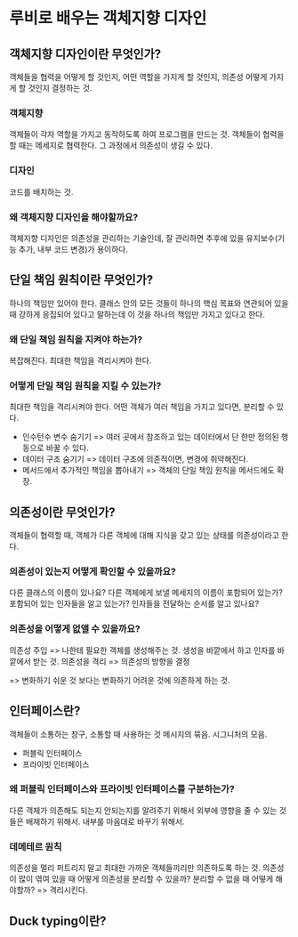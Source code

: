 # 루비로 배우는 객체지향 디자인

## 객체지향 디자인이란 무엇인가?

객체들을 협력을 어떻게 할 것인지, 어떤 역할을 가지게 할 것인지, 의존성 어떻게 가지게 할 것인지 결정하는 것.

### 객체지향

객체들이 각자 역할을 가지고 동작하도록 하여 프로그램을 만드는 것.
객체들이 협력을 할 때는 메세지로 협력한다. 그 과정에서 의존성이 생길 수 있다.

### 디자인

코드를 배치하는 것.

### 왜 객체지향 디자인을 해야할까요?

객체지향 디자인은 의존성을 관리하는 기술인데, 잘 관리하면 추후에 있을 유지보수(기능 추가, 내부 코드 변경)가 용이하다.

## 단일 책임 원칙이란 무엇인가?

하나의 책임만 있어야 한다. 클래스 안의 모든 것들이 하나의 핵심 목표와 연관되어 있을 때 강하게 응집되어 있다고 말하는데 이 것을 하나의 책임만 가지고 있다고 한다.

### 왜 단일 책임 원칙을 지켜야 하는가?

복잡해진다. 최대한 책임을 격리시켜야 한다.

### 어떻게 단일 책임 원칙을 지킬 수 있는가?

최대한 책임을 격리시켜야 한다.
어떤 객체가 여러 책임을 가지고 있다면, 분리할 수 있다.

* 인수턴수 변수 숨기기 => 여러 곳에서 참조하고 있는 데이터에서 단 한만 정의된 행동으로 바꿀 수 있다.
* 데이터 구조 숨기기 => 데이터 구조에 의존적이면, 변경에 취약해진다.
* 메서드에서 추가적인 책임을 뽑아내기 => 객체의 단일 책임 원칙을 메서드에도 확장.

## 의존성이란 무엇인가?

객체들이 협력할 때, 객체가 다른 객체에 대해 지식을 갖고 있는 상태를 의존성이라고 한다.

### 의존성이 있는지 어떻게 확인할 수 있을까요?

다른 클래스의 이름이 있나요?
다른 객체에게 보낼 메세지의 이름이 포함되어 있는가?
포함되어 있는 인자들을 알고 있는가?
인자들을 전달하는 순서를 알고 있나요?

### 의존성을 어떻게 없앨 수 있을까요?

의존성 주입 => 나한테 필요한 객체를 생성해주는 것. 생성을 바깥에서 하고 인자를 바깥에서 받는 것.
의존성을 격리 => 
의존성의 방향을 결정

=> 변화하기 쉬운 것 보다는 변화하기 어려운 것에 의존하게 하는 것.

## 인터페이스란?

객체들이 소통하는 창구, 소통할 때 사용하는 것 
메시지의 묶음.
시그니처의 모음.
* 퍼블릭 인터페이스
* 프라이빗 인터페이스

### 왜 퍼블릭 인터페이스와 프라이빗 인터페이스를 구분하는가?

다른 객체가 의존해도 되는지 안되는지를 알려주기 위해서
외부에 영향을 줄 수 있는 것들은 배제하기 위해서.
내부를 마음대로 바꾸기 위해서.

### 데메테르 원칙

의존성을 멀리 퍼트리지 말고 최대한 가까운 객체들끼리만 의존하도록 하는 것.
의존성이 많이 엮여 있을 때 어떻게 의존성을 분리할 수 있을까?
분리할 수 없을 때 어떻게 해야할까?
=> 격리시킨다.

## Duck typing이란?

